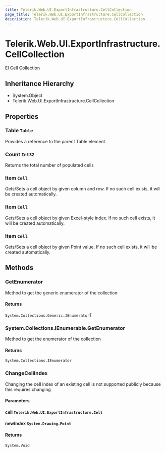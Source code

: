 ```yaml
---
title: Telerik.Web.UI.ExportInfrastructure.CellCollection
page_title: Telerik.Web.UI.ExportInfrastructure.CellCollection
description: Telerik.Web.UI.ExportInfrastructure.CellCollection
---
```


# Telerik.Web.UI.ExportInfrastructure.CellCollection

EI Cell Collection

## Inheritance Hierarchy

* System.Object
* Telerik.Web.UI.ExportInfrastructure.CellCollection

## Properties

###  Table `Table`

Provides a reference to the parent Table element

###  Count `Int32`

Returns the total number of populated cells

###  Item `Cell`

Gets/Sets a cell object by given column and row. If no such cell exists, it will be created automatically.

###  Item `Cell`

Gets/Sets a cell object by given Excel-style index. If no such cell exists, it will be created automatically.

###  Item `Cell`

Gets/Sets a cell object by given Point value. If no such cell exists, it will be created automatically.

## Methods

###  GetEnumerator

Method to get the generic enumerator of the collection

#### Returns

`System.Collections.Generic.IEnumerator`1` 

###  System.Collections.IEnumerable.GetEnumerator

Method to get the enumerator of the collection

#### Returns

`System.Collections.IEnumerator` 

###  ChangeCellIndex

Changing the cell index of an existing cell is not supported publicly because this requires changing

#### Parameters

#### cell `Telerik.Web.UI.ExportInfrastructure.Cell`

#### newIndex `System.Drawing.Point`

#### Returns

`System.Void` 

